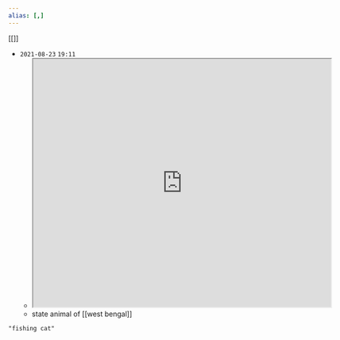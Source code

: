 ```yaml
---
alias: [,]
---
```

[[]]

- `2021-08-23`  `19:11`
	- <iframe src="https://en.wikipedia.org/wiki/Fishing_cat" width="600" height="500" ></iframe>
	- state animal of [[west bengal]]
```query
"fishing cat"
```